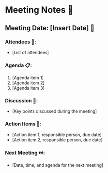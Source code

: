 # Meeting Notes 📅

## Meeting Date: [Insert Date] 📆

### Attendees 👥:
- [List of attendees]

### Agenda 📋:
1. [Agenda item 1]
2. [Agenda item 2]
3. [Agenda item 3]

### Discussion 💬:
- [Key points discussed during the meeting]

### Action Items 📝:
- [Action item 1, responsible person, due date]
- [Action item 2, responsible person, due date]

### Next Meeting ⏭️:
- [Date, time, and agenda for the next meeting]
